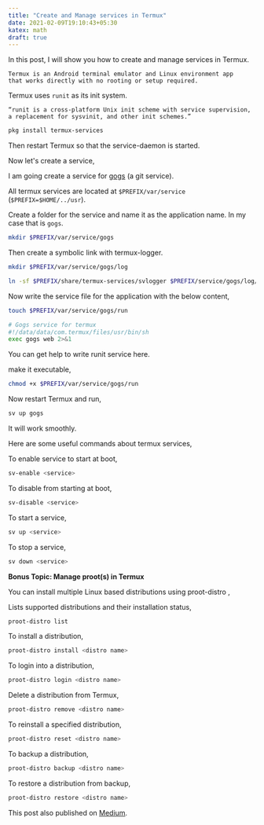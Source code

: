 ```yaml
---
title: "Create and Manage services in Termux"
date: 2021-02-09T19:10:43+05:30
katex: math
draft: true
---
```


In this post, I will show you how to create and manage services in Termux.

    Termux is an Android terminal emulator and Linux environment app
    that works directly with no rooting or setup required.

Termux uses `runit` as its init system.

    “runit is a cross-platform Unix init scheme with service supervision,
    a replacement for sysvinit, and other init schemes.”

```sh
pkg install termux-services
```

Then restart Termux so that the service-daemon is started.

Now let's create a service,

I am going create a service for [gogs](https://github.com/gogs/gogs) (a git service).

All termux services are located at `$PREFIX/var/service` (`$PREFIX=$HOME/../usr`).

Create a folder for the service and name it as the application name. In my case that is `gogs`.

```sh
mkdir $PREFIX/var/service/gogs
```

Then create a symbolic link with termux-logger.

```sh
mkdir $PREFIX/var/service/gogs/log

ln -sf $PREFIX/share/termux-services/svlogger $PREFIX/service/gogs/log/run
```

Now write the service file for the application with the below content,

```sh
touch $PREFIX/var/service/gogs/run
```

```sh
# Gogs service for termux
#!/data/data/com.termux/files/usr/bin/sh
exec gogs web 2>&1
```

You can get help to write runit service here.

make it executable,

```sh
chmod +x $PREFIX/var/service/gogs/run
```

Now restart Termux and run,

```sh
sv up gogs
```

It will work smoothly.

Here are some useful commands about termux services,

To enable service to start at boot,

```sh
sv-enable <service>
```

To disable from starting at boot,

```sh
sv-disable <service>
```

To start a service,

```sh
sv up <service>
```

To stop a service,

```sh
sv down <service>
```

**Bonus Topic: Manage proot(s) in Termux**

You can install multiple Linux based distributions using proot-distro ,

Lists supported distributions and their installation status,

```sh
proot-distro list
```

To install a distribution,

```sh
proot-distro install <distro name>
```

To login into a distribution,

```sh
proot-distro login <distro name>
```

Delete a distribution from Termux,

```sh
proot-distro remove <distro name>
```

To reinstall a specified distribution,

```sh
proot-distro reset <distro name>
```

To backup a distribution,

```sh
proot-distro backup <distro name>
```

To restore a distribution from backup,

```sh
proot-distro restore <distro name>
```

This post also published on [Medium](https://medium.com/tech-thinker/create-and-manage-services-in-termux-linux-based-android-terminal-5120c4694199).
